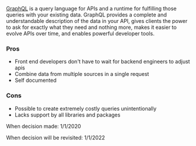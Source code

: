 [GraphQL](https://graphql.org/) is a query language for APIs and a runtime for fulfilling those queries with your existing data. GraphQL provides a complete and understandable description of the data in your API, gives clients the power to ask for exactly what they need and nothing more, makes it easier to evolve APIs over time, and enables powerful developer tools.


### Pros
* Front end developers don't have to wait for backend engineers to adjust apis
* Combine data from multiple sources in a single request
* Self documented

### Cons
* Possible to create extremely costly queries unintentionally 
* Lacks support by all libraries and packages


When decision made: 1/1/2020

When decision will be revisited: 1/1/2022